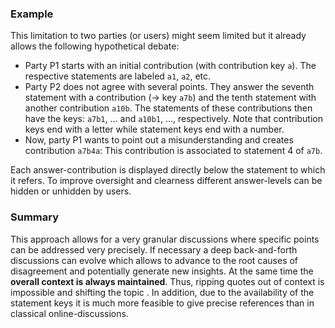 ### Example

This limitation to two parties (or users) might seem limited but it already allows the following hypothetical debate:

- Party P1 starts with an initial contribution (with contribution key `a`). The respective statements are labeled `a1`, `a2`, etc.
- Party P2 does not agree with several points. They answer the seventh statement with a contribution (→ key `a7b`) and the tenth statement with another contribution `a10b`. The statements of these contributions then have the keys: `a7b1`, ... and `a10b1`, ..., respectively. Note that contribution keys end with a letter while statement keys end with a number.
- Now, party P1 wants to point out a misunderstanding and creates contribution `a7b4a`: This contribution is associated to statement 4 of `a7b`.

Each answer-contribution is displayed directly below the statement to which it refers. To improve oversight and clearness different answer-levels can be hidden or unhidden by users.

### Summary

This approach allows for a very granular discussions where specific points can be addressed very precisely. If necessary a deep back-and-forth discussions can evolve which allows to advance to the root causes of disagreement and potentially generate new insights. At the same time the **overall context is always maintained**. Thus, ripping quotes out of context is impossible and shifting the topic . In addition, due to the availability of the statement keys it is much more feasible to give precise references than in classical online-discussions.
